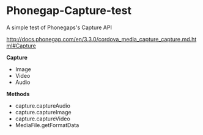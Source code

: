 # Phonegap-Capture-test #
A simple test of Phonegaps's Capture API


http://docs.phonegap.com/en/3.3.0/cordova_media_capture_capture.md.html#Capture

**Capture**

* Image
* Video
* Audio


**Methods**

* capture.captureAudio
* capture.captureImage
* capture.captureVideo
* MediaFile.getFormatData

